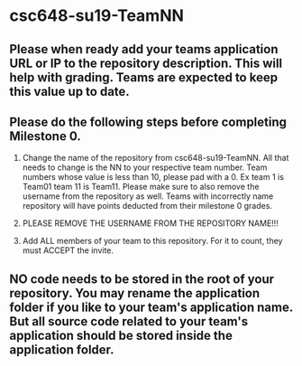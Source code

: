 # csc648-su19-TeamNN

## Please when ready add your teams application URL or IP to the repository description. This will help with grading. Teams are expected to keep this value up to date.

## Please do the following steps before completing Milestone 0.
1. Change the name of the repository from csc648-su19-TeamNN. All that needs to change is the NN to your respective team number. Team numbers whose value is less than 10, please pad with a 0. Ex team 1 is Team01 team 11 is Team11. Please make sure to also remove the username from the repository as well. Teams with incorrectly name repository will have points deducted from their milestone 0 grades.

1. PLEASE REMOVE THE USERNAME FROM THE REPOSITORY NAME!!!

2. Add ALL members of your team to this repository. For it to count, they must ACCEPT the invite.

## NO code needs to be stored in the root of your repository. You may rename the application folder if you like to your team's application name. But all source code related to your team's application should be stored inside the application folder.